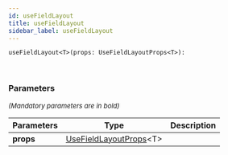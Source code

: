 ```yaml
---
id: useFieldLayout
title: useFieldLayout
sidebar_label: useFieldLayout
---
```


```tsx
useFieldLayout<T>(props: UseFieldLayoutProps<T>): 
```
<br/>



### Parameters

<font size="2"><i>(Mandatory parameters are in bold)</i></font>

| Parameters | Type | Description |
| --------- | ---- | ----------- |
| **props** | [UseFieldLayoutProps](/api2/types/UseFieldLayoutProps.md)<T\> |  |

